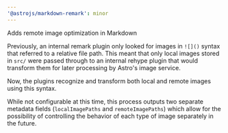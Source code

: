 ```yaml
---
'@astrojs/markdown-remark': minor
---
```


Adds remote image optimization in Markdown

Previously, an internal remark plugin only looked for images in `![]()` syntax that referred to a relative file path. This meant that only local images stored in `src/` were passed through to an internal rehype plugin that would transform them for later processing by Astro's image service.

Now, the plugins recognize and transform both local and remote images using this syntax.

While not configurable at this time, this process outputs two separate metadata fields (`localImagePaths` and `remoteImagePaths`) which allow for the possibility of controlling the behavior of each type of image separately in the future.
